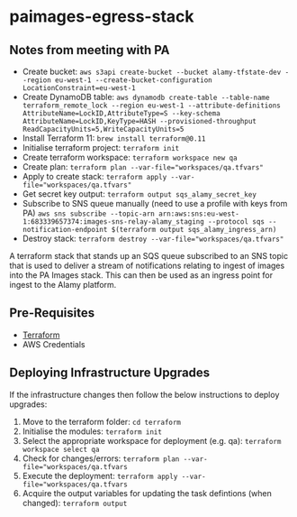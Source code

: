 # paimages-egress-stack

## Notes from meeting with PA
* Create bucket:
```aws s3api create-bucket --bucket alamy-tfstate-dev --region eu-west-1 --create-bucket-configuration LocationConstraint=eu-west-1```
* Create DynamoDB table:
```aws dynamodb create-table --table-name terraform_remote_lock --region eu-west-1 --attribute-definitions AttributeName=LockID,AttributeType=S --key-schema AttributeName=LockID,KeyType=HASH --provisioned-throughput ReadCapacityUnits=5,WriteCapacityUnits=5```
* Install Terraform 11: ```brew install terraform@0.11```
* Initialise terraform project:
```terraform init```
* Create terraform workspace:
```terraform workspace new qa```
* Create plan:
```terraform plan --var-file="workspaces/qa.tfvars"```
* Apply to create stack:
```terraform apply --var-file="workspaces/qa.tfvars"```
* Get secret key output:
```terraform output sqs_alamy_secret_key```
* Subscribe to SNS queue manually (need to use a profile with keys from PA)
```aws sns subscribe --topic-arn arn:aws:sns:eu-west-1:683339657374:images-sns-relay-alamy_staging --protocol sqs --notification-endpoint $(terraform output sqs_alamy_ingress_arn)```
* Destroy stack:
```terraform destroy --var-file="workspaces/qa.tfvars"```

A terraform stack that stands up an SQS queue subscribed to an SNS topic that is used to deliver a stream of notifications relating to ingest of images into the PA Images stack.  This can then be used as an ingress point for ingest to the Alamy platform.

## Pre-Requisites

* [Terraform](https://www.terraform.io/)
* AWS Credentials

## Deploying Infrastructure Upgrades

If the infrastructure changes then follow the below instructions to deploy upgrades:

1. Move to the terraform folder: ```cd terraform```
2. Initialise the modules: ```terraform init```
3. Select the appropriate workspace for deployment (e.g. qa): ```terraform workspace select qa```
4. Check for changes/errors: ```terraform plan --var-file="workspaces/qa.tfvars```
5. Execute the deployment: ```terraform apply --var-file="workspaces/qa.tfvars```
6. Acquire the output variables for updating the task defintions (when changed): ```terraform output```
